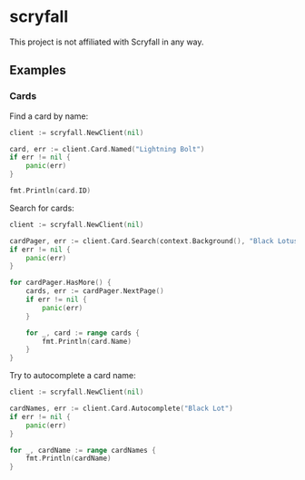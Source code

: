 # scryfall

This project is not affiliated with Scryfall in any way.

## Examples

### Cards

Find a card by name:

```go
client := scryfall.NewClient(nil)

card, err := client.Card.Named("Lightning Bolt")
if err != nil {
    panic(err)
}

fmt.Println(card.ID)
```

Search for cards:

```go
client := scryfall.NewClient(nil)

cardPager, err := client.Card.Search(context.Background(), "Black Lotus", scryfall.CardSearchOptions{})
if err != nil {
    panic(err)
}

for cardPager.HasMore() {
    cards, err := cardPager.NextPage()
    if err != nil {
        panic(err)
    }

    for _, card := range cards {
        fmt.Println(card.Name)
    }
}
```

Try to autocomplete a card name:

```go
client := scryfall.NewClient(nil)

cardNames, err := client.Card.Autocomplete("Black Lot")
if err != nil {
    panic(err)
}

for _, cardName := range cardNames {
    fmt.Println(cardName)
}
```
